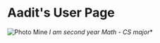 # Aadit's User Page

![Photo Mine](https://user-images.githubusercontent.com/97692709/230689442-d839bea1-f750-4726-b4ff-216f0420279f.jpg)
**I am second year* *Math - CS major***



